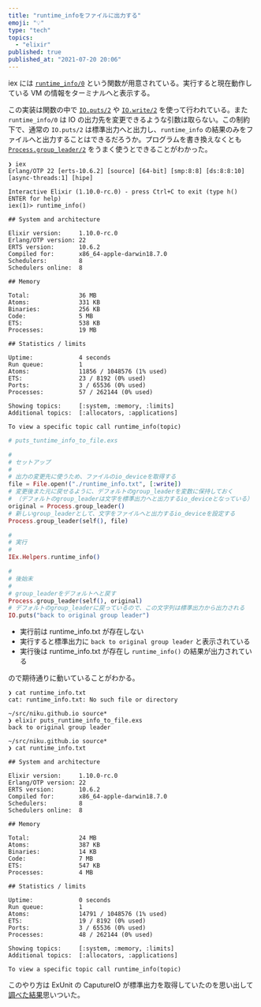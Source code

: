 ```yaml
---
title: "runtime_infoをファイルに出力する"
emoji: "💡"
type: "tech"
topics:
  - "elixir"
published: true
published_at: "2021-07-20 20:06"
---
```


iex には [`runtime_info/0`](https://hexdocs.pm/iex/IEx.Helpers.html#runtime_info/0) という関数が用意されている。実行すると現在動作している VM の情報をターミナルへと表示する。

この実装は関数の中で [`IO.puts/2`](https://hexdocs.pm/elixir/IO.html#puts/2) や [`IO.write/2`](https://hexdocs.pm/elixir/IO.html#write/2) を使って行われている。また `runtime_info/0` は IO の出力先を変更できるような引数は取らない。この制約下で、通常の `IO.puts/2` は標準出力へと出力し、`runtime_info` の結果のみをファイルへと出力することはできるだろうか。プログラムを書き換えなくとも [`Process.group_leader/2`](https://hexdocs.pm/elixir/Process.html#group_leader/2) をうまく使うとできることがわかった。

```
❯ iex
Erlang/OTP 22 [erts-10.6.2] [source] [64-bit] [smp:8:8] [ds:8:8:10] [async-threads:1] [hipe]

Interactive Elixir (1.10.0-rc.0) - press Ctrl+C to exit (type h() ENTER for help)
iex(1)> runtime_info()

## System and architecture

Elixir version:     1.10.0-rc.0
Erlang/OTP version: 22
ERTS version:       10.6.2
Compiled for:       x86_64-apple-darwin18.7.0
Schedulers:         8
Schedulers online:  8

## Memory

Total:              36 MB
Atoms:              331 KB
Binaries:           256 KB
Code:               5 MB
ETS:                538 KB
Processes:          19 MB

## Statistics / limits

Uptime:             4 seconds
Run queue:          1
Atoms:              11856 / 1048576 (1% used)
ETS:                23 / 8192 (0% used)
Ports:              3 / 65536 (0% used)
Processes:          57 / 262144 (0% used)

Showing topics:     [:system, :memory, :limits]
Additional topics:  [:allocators, :applications]

To view a specific topic call runtime_info(topic)
```

```elixir
# puts_tuntime_info_to_file.exs

#
# セットアップ
#
# 出力の変更先に使うため、ファイルのio_deviceを取得する
file = File.open!("./runtime_info.txt", [:write])
# 変更後また元に戻せるように、デフォルトのgroup_leaderを変数に保持しておく
# （デフォルトのgroup_leaderは文字を標準出力へと出力するio_deviceとなっている）
original = Process.group_leader()
# 新しいgroup_leaderとして、文字をファイルへと出力するio_deviceを設定する
Process.group_leader(self(), file)

#
# 実行
#
IEx.Helpers.runtime_info()

#
# 後始末
#
# group_leaderをデフォルトへと戻す
Process.group_leader(self(), original)
# デフォルトのgroup_leaderに戻っているので、この文字列は標準出力から出力される
IO.puts("back to original group leader")
```

- 実行前は runtime_info.txt が存在しない
- 実行すると標準出力に `back to original group leader` と表示されている
- 実行後は runtime_info.txt が存在し `runtime_info()` の結果が出力されている

ので期待通りに動いていることがわかる。

```
❯ cat runtime_info.txt
cat: runtime_info.txt: No such file or directory

~/src/niku.github.io source*
❯ elixir puts_runtime_info_to_file.exs
back to original group leader

~/src/niku.github.io source*
❯ cat runtime_info.txt

## System and architecture

Elixir version:     1.10.0-rc.0
Erlang/OTP version: 22
ERTS version:       10.6.2
Compiled for:       x86_64-apple-darwin18.7.0
Schedulers:         8
Schedulers online:  8

## Memory

Total:              24 MB
Atoms:              387 KB
Binaries:           14 KB
Code:               7 MB
ETS:                547 KB
Processes:          4 MB

## Statistics / limits

Uptime:             0 seconds
Run queue:          1
Atoms:              14791 / 1048576 (1% used)
ETS:                19 / 8192 (0% used)
Ports:              3 / 65536 (0% used)
Processes:          48 / 262144 (0% used)

Showing topics:     [:system, :memory, :limits]
Additional topics:  [:allocators, :applications]

To view a specific topic call runtime_info(topic)
```

このやり方は ExUnit の CaputureIO が標準出力を取得していたのを思い出して[調べた結果](https://github.com/elixir-lang/elixir/blob/v1.9.4/lib/ex_unit/lib/ex_unit/capture_io.ex#L112-L125)思いついた。
